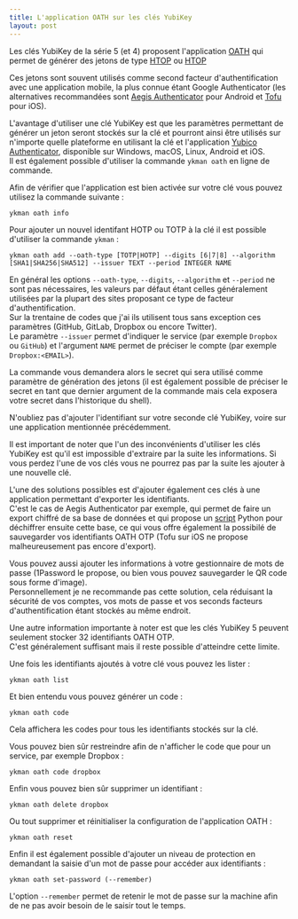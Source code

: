 ```yaml
---
title: L'application OATH sur les clés YubiKey
layout: post
---
```


Les clés YubiKey de la série 5 (et 4) proposent l'application 
[OATH](https://support.yubico.com/support/solutions/articles/15000014219-yubikey-5-series-technical-manual#OATHa7mzu6) qui 
permet de générer des jetons de type [HTOP](https://en.wikipedia.org/wiki/HMAC-based_One-time_Password_algorithm) ou 
[HTOP](https://support.yubico.com/support/solutions/articles/15000014219-yubikey-5-series-technical-manual#OATHpmqnzs)

Ces jetons sont souvent utilisés comme second facteur d'authentification avec une application mobile, la plus connue 
étant Google Authenticator (les alternatives recommandées sont [Aegis Authenticator](https://getaegis.app/) pour Android
et [Tofu](https://www.tofuauth.com/) pour iOS).

L'avantage d'utiliser une clé YubiKey est que les paramètres permettant de générer un jeton seront stockés sur la clé et
pourront ainsi être utilisés sur n'importe quelle plateforme en utilisant la clé et l'application 
[Yubico Authenticator](https://www.yubico.com/products/services-software/download/yubico-authenticator/), disponible sur 
Windows, macOS, Linux, Android et iOS.  
Il est également possible d'utiliser la commande `ykman oath` en ligne de commande.

Afin de vérifier que l'application est bien activée sur votre clé vous pouvez utilisez la commande suivante :

    ykman oath info

Pour ajouter un nouvel identifant HOTP ou TOTP à la clé il est possible d'utiliser la commande `ykman` :

    ykman oath add --oath-type [TOTP|HOTP] --digits [6|7|8] --algorithm [SHA1|SHA256|SHA512] --issuer TEXT --period INTEGER NAME

En général les options `--oath-type`, `--digits`, `--algorithm` et `--period` ne sont pas nécessaires, les valeurs par 
défaut étant celles généralement utilisées par la plupart des sites proposant ce type de facteur d'authentification.  
Sur la trentaine de codes que j'ai ils utilisent tous sans exception ces paramètres (GitHub, GitLab, Dropbox ou encore 
Twitter).  
Le paramètre `--issuer` permet d'indiquer le service (par exemple `Dropbox` ou `GitHub`) et l'argument `NAME` permet de 
préciser le compte (par exemple `Dropbox:<EMAIL>`).

La commande vous demandera alors le secret qui sera utilisé comme paramètre de génération des jetons (il est également 
possible de préciser le secret en tant que dernier argument de la commande mais cela exposera votre secret dans 
l'historique du shell).

N'oubliez pas d'ajouter l'identifiant sur votre seconde clé YubiKey, voire sur une application mentionnée précédemment.

Il est important de noter que l'un des inconvénients d'utiliser les clés YubiKey est qu'il est impossible d'extraire par
la suite les informations. Si vous perdez l'une de vos clés vous ne pourrez pas par la suite les ajouter à une nouvelle
clé.

L'une des solutions possibles est d'ajouter également ces clés à une application permettant d'exporter les 
identifiants.  
C'est le cas de Aegis Authenticator par exemple, qui permet de faire un export chiffré de sa base de données et qui 
propose un [script](https://raw.githubusercontent.com/beemdevelopment/Aegis/master/scripts/decrypt.py) Python pour
déchiffrer ensuite cette base, ce qui vous offre également la possibilé de sauvegarder vos identifiants OATH OTP (Tofu 
sur iOS ne propose malheureusement pas encore d'export).

Vous pouvez aussi ajouter les informations à votre gestionnaire de mots de passe (1Password le propose, ou bien vous 
pouvez sauvegarder le QR code sous forme d'image).  
Personnellement je ne recommande pas cette solution, cela réduisant la sécurité de vos comptes, vos mots de passe et 
vos seconds facteurs d'authentification étant stockés au même endroit.

Une autre information importante à noter est que les clés YubiKey 5 peuvent seulement stocker 32 identifiants OATH OTP.  
C'est généralement suffisant mais il reste possible d'atteindre cette limite.

Une fois les identifiants ajoutés à votre clé vous pouvez les lister :

    ykman oath list

Et bien entendu vous pouvez générer un code :

    ykman oath code

Cela affichera les codes pour tous les identifiants stockés sur la clé.

Vous pouvez bien sûr restreindre afin de n'afficher le code que pour un service, par exemple Dropbox :

    ykman oath code dropbox

Enfin vous pouvez bien sûr supprimer un identifiant :

    ykman oath delete dropbox

Ou tout supprimer et réinitialiser la configuration de l'application OATH :

    ykman oath reset

Enfin il est également possible d'ajouter un niveau de protection en demandant la saisie d'un mot de passe pour accéder 
aux identifiants :

    ykman oath set-password (--remember)

L'option `--remember` permet de retenir le mot de passe sur la machine afin de ne pas avoir besoin de le saisir tout 
le temps.
